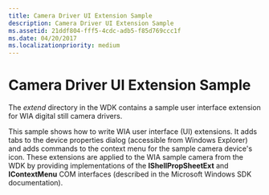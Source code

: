 ```yaml
---
title: Camera Driver UI Extension Sample
description: Camera Driver UI Extension Sample
ms.assetid: 21ddf804-fff5-4cdc-adb5-f85d769ccc1f
ms.date: 04/20/2017
ms.localizationpriority: medium
---
```


# Camera Driver UI Extension Sample





The *extend* directory in the WDK contains a sample user interface extension for WIA digital still camera drivers.

This sample shows how to write WIA user interface (UI) extensions. It adds tabs to the device properties dialog (accessible from Windows Explorer) and adds commands to the context menu for the sample camera device's icon. These extensions are applied to the WIA sample camera from the WDK by providing implementations of the **IShellPropSheetExt** and **IContextMenu** COM interfaces (described in the Microsoft Windows SDK documentation).

 

 





